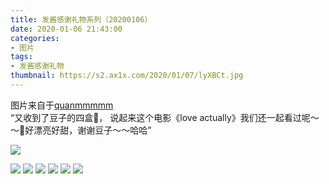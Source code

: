 ```yaml
---
title: 发酱感谢礼物系列（20200106）
date: 2020-01-06 21:43:00
categories:
- 图片
tags:
- 发酱感谢礼物
thumbnail: https://s2.ax1x.com/2020/01/07/lyXBCt.jpg
---
```


图片来自于<a href="https://weibo.com/p/1005051720171447" target="_blank">quanmmmmm</a><br/> “又收到了豆子的四盒🍓， 说起来这个电影《love actually》我们还一起看过呢～～🍓好漂亮好甜，谢谢豆子～～哈哈”

![](https://s2.ax1x.com/2020/01/07/lyXBCt.jpg)

<!--more-->

![](https://s2.ax1x.com/2020/01/07/lyXD8P.jpg)
![](https://s2.ax1x.com/2020/01/07/lyXw4I.jpg)
![](https://s2.ax1x.com/2020/01/07/lyXrgf.jpg)
![](https://s2.ax1x.com/2020/01/07/lyXdUA.jpg)
![](https://s2.ax1x.com/2020/01/07/lyXsv8.jpg)
![](https://s2.ax1x.com/2020/01/07/lyX6KS.jpg)

